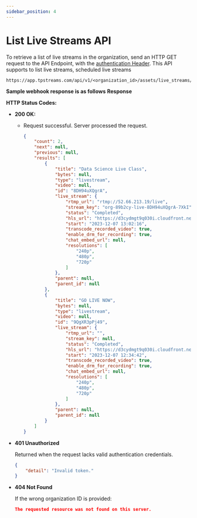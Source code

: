 ```yaml
---
sidebar_position: 4
---
```



# List Live Streams API

To retrieve a list of live streams in the organization, send an HTTP GET request to the API Endpoint, with the [authentication Header](../server-api/authentication.md). This API supports to list live streams, scheduled live streams 

```http
https://app.tpstreams.com/api/v1/<organization_id>/assets/live_streams/
```
**Sample webhook response is as follows**
**Response**

**HTTP Status Codes:**

- **200 OK:**
  - Request successful. Server processed the request.

    ```json
    {
        "count": 2,
        "next": null,
        "previous": null,
        "results": [
            {
                "title": "Data Science Live Class",
                "bytes": null,
                "type": "livestream",
                "video": null,
                "id": "8DH94uXQgrA",
                "live_stream": {
                    "rtmp_url": "rtmp://52.66.213.19/live",
                    "stream_key": "org-89b2cy-live-8DH94uXQgrA-7XkI",
                    "status": "Completed",
                    "hls_url": "https://d3cydmgt9q030i.cloudfront.net/live/89b2cy/8DH94uXQgrA/video.m3u8",
                    "start": "2023-12-07 13:02:16",
                    "transcode_recorded_video": true,
                    "enable_drm_for_recording": true,
                    "chat_embed_url": null,
                    "resolutions": [
                        "240p",
                        "480p",
                        "720p"
                    ]
                },
                "parent": null,
                "parent_id": null
            },
            {
                "title": "GO LIVE NOW",
                "bytes": null,
                "type": "livestream",
                "video": null,
                "id": "9QgXR3pPj49",
                "live_stream": {
                    "rtmp_url": "",
                    "stream_key": null,
                    "status": "Completed",
                    "hls_url": "https://d3cydmgt9q030i.cloudfront.net/live/89b2cy/9QgXR3pPj49/video.m3u8",
                    "start": "2023-12-07 12:34:42",
                    "transcode_recorded_video": true,
                    "enable_drm_for_recording": true,
                    "chat_embed_url": null,
                    "resolutions": [
                        "240p",
                        "480p",
                        "720p"
                    ]
                },
                "parent": null,
                "parent_id": null
            }
        ]
    }
    ```

- **401 Unauthorized**

    Returned when the request lacks valid authentication credentials.

    ```json
    {
        "detail": "Invalid token."
    }


- **404 Not Found**

     If the wrong organization ID is provided:

    ```json
    The requested resource was not found on this server.
    ```